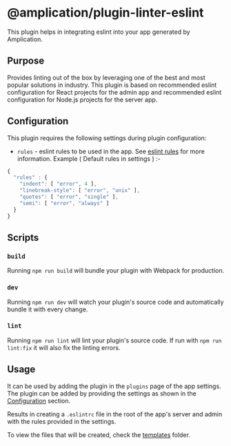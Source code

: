 # @amplication/plugin-linter-eslint

<!-- [![NPM Downloads](https://img.shields.io/npm/dt/@amplication/plugin-auth-basic)](https://www.npmjs.com/package/@amplication/plugin-auth-basic) -->

This plugin helps in integrating eslint into your app generated by Amplication.

## Purpose

Provides linting out of the box by leveraging one of the best and most popular solutions in industry. This plugin is based on recommended eslint configuration for React projects for the admin app and recommended eslint configuration for Node.js projects for the server app.

## Configuration

This plugin requires the following settings during plugin configuration:

- `rules` - eslint rules to be used in the app. See [eslint rules](https://eslint.org/docs/rules/) for more information. Example ( Default rules in settings ) :-

```ts
{
  "rules" : {
    "indent": [ "error", 4 ],
    "linebreak-style": [ "error", "unix" ],
    "quotes": [ "error", "single" ],
    "semi": [ "error", "always" ]
  }
}
```

## Scripts

### `build`

Running `npm run build` will bundle your plugin with Webpack for production.

### `dev`

Running `npm run dev` will watch your plugin's source code and automatically bundle it with every change.

### `lint`

Running `npm run lint` will lint your plugin's source code. If run with `npm run lint:fix` it will also fix the linting errors.

## Usage

It can be used by adding the plugin in the `plugins` page of the app settings. The plugin can be added by providing the settings as shown in the [Configuration](#configuration) section.

Results in creating a `.eslintrc` file in the root of the app's server and admin with the rules provided in the settings.

To view the files that will be created, check the [templates](./src/static/) folder.
